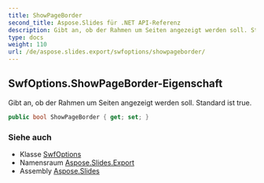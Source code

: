 ```yaml
---
title: ShowPageBorder
second_title: Aspose.Slides für .NET API-Referenz
description: Gibt an, ob der Rahmen um Seiten angezeigt werden soll. Standard ist true.
type: docs
weight: 110
url: /de/aspose.slides.export/swfoptions/showpageborder/
---
```


## SwfOptions.ShowPageBorder-Eigenschaft

Gibt an, ob der Rahmen um Seiten angezeigt werden soll. Standard ist true.

```csharp
public bool ShowPageBorder { get; set; }
```

### Siehe auch

* Klasse [SwfOptions](../../swfoptions)
* Namensraum [Aspose.Slides.Export](../../swfoptions)
* Assembly [Aspose.Slides](../../../)

<!-- DO NOT EDIT: generiert von xmldocmd für Aspose.Slides.dll -->
